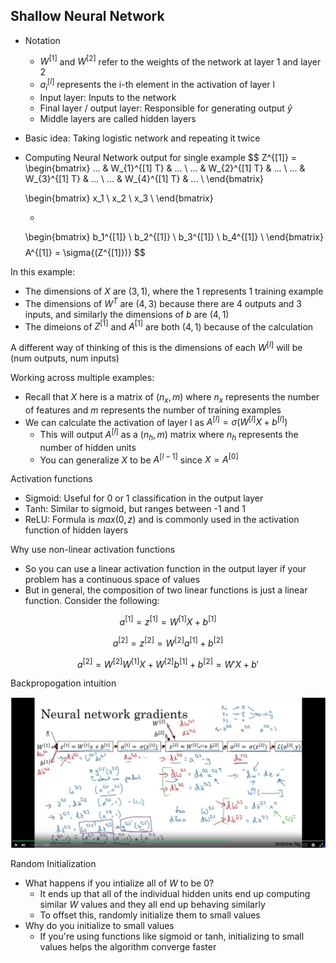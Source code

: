 ## Shallow Neural Network

* Notation
  * $W^{[1]}$ and $W^{[2]}$ refer to the weights of the network at layer 1 and layer 2
  * $a^{[l]}_{i}$ represents the i-th element in the activation of layer l
  * Input layer: Inputs to the network
  * Final layer / output layer: Responsible for generating output $\hat{y}$
  * Middle layers are called hidden layers
* Basic idea: Taking logistic network and repeating it twice

* Computing Neural Network output for single example
 $$ Z^{[1]} =
  \begin{bmatrix}
  ... & W_{1}^{[1] T} & ... \\
  ... & W_{2}^{[1] T} & ... \\
  ... & W_{3}^{[1] T} & ... \\
  ... & W_{4}^{[1] T} & ... \\
  \end{bmatrix}

  \begin{bmatrix}
  x_1 \\
  x_2 \\
  x_3 \\
  \end{bmatrix}

  +

  \begin{bmatrix}
  b_1^{[1]} \\
  b_2^{[1]} \\
  b_3^{[1]} \\
  b_4^{[1]} \\
  \end{bmatrix}
 $$
 $$
  A^{[1]} = \sigma{(Z^{[1]})}
 $$

In this example:
* The dimensions of $X$ are $(3,1)$, where the $1$ represents 1 training example
* The dimensions of $W^T$ are $(4, 3)$ because there are 4 outputs and 3 inputs, and similarly the dimensions of $b$ are $(4, 1)$
* The dimeions of $Z^{[1]}$ and $A^{[1]}$ are both $(4, 1)$ because of the calculation

A different way of thinking of this is the dimensions of each $W^{[l]}$ will be (num outputs, num inputs)

Working across multiple examples:
* Recall that $X$ here is a matrix of $(n_x, m)$ where $n_x$ represents the number of features and $m$ represents the number of training examples
* We can calculate the activation of layer l as $A^{[l]} = \sigma{(W^{[l]} X + b^{[l]})}$
  * This will output $A^{[l]}$ as a $(n_h, m)$ matrix where $n_h$ represents the number of hidden units
  * You can generalize $X$ to be $A^{[l - 1]}$ since $X = A^{[0]}$

Activation functions
  * Sigmoid: Useful for 0 or 1 classification in the output layer
  * Tanh: Similar to sigmoid, but ranges between -1 and 1
  * ReLU: Formula is $max(0, z)$ and is commonly used in the activation function of hidden layers

Why use non-linear activation functions
* So you can use a linear activation function in the output layer if your problem has a continuous space of values
* But in general, the composition of two linear functions is just a linear function. Consider the following:

$$
a^{[1]} = z^{[1]} = W^{[1]}X + b^{[1]}
$$

$$
a^{[2]} = z^{[2]} = W^{[2]}a^{[1]} + b^{[2]}
$$

$$
a^{[2]} = W^{[2]}W^{[1]}X + W^{[2]}b^{[1]} + b^{[2]} = W'X + b'
$$

Backpropogation intuition

![Backprop diagram](./backprop.png)

Random Initialization
* What happens if you intialize all of $W$ to be 0?
  * It ends up that all of the individual hidden units end up computing similar $W$ values and they all end up behaving similarly
  * To offset this, randomly initialize them to small values
* Why do you initialize to small values
  * If you're using functions like sigmoid or tanh, initializing to small values helps the algorithm converge faster
